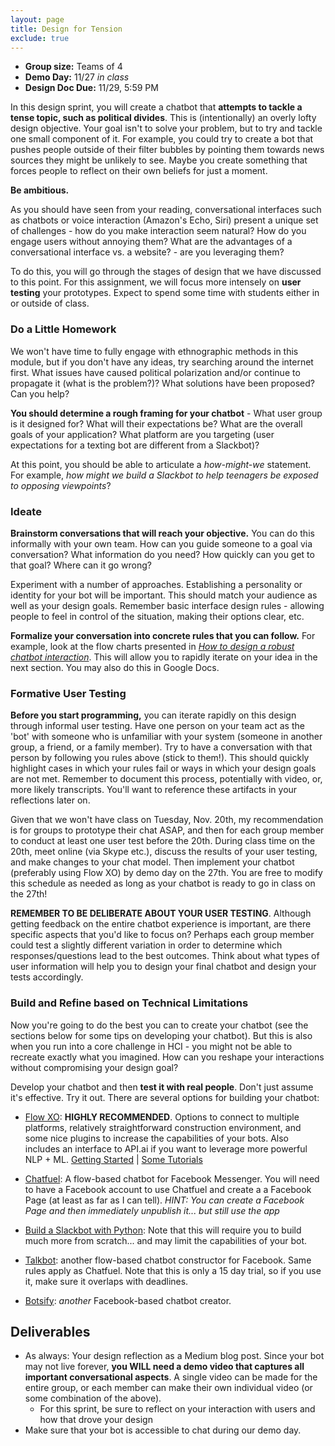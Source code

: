 ```yaml
---
layout: page
title: Design for Tension
exclude: true
---
```


- **Group size:** Teams of 4
- **Demo Day:** 11/27 _in class_
- **Design Doc Due:** 11/29, 5:59 PM

In this design sprint, you will create a chatbot that **attempts to tackle a tense topic, such as political divides**. This is (intentionally) an overly lofty design objective. Your goal isn't to solve your problem, but to try and tackle one small component of it. For example, you could try to create a bot that pushes people outside of their filter bubbles by pointing them towards news sources they might be unlikely to see. Maybe you create something that forces people to reflect on their own beliefs for just a moment.

**Be ambitious.**

As you should have seen from your reading, conversational interfaces such as chatbots or voice interaction (Amazon's Echo, Siri) present a unique set of challenges - how do you make interaction seem natural? How do you engage users without annoying them? What are the advantages of a conversational interface vs. a website? - are you leveraging them?

To do this, you will go through the stages of design that we have discussed to this point. For this assignment, we will focus more intensely on **user testing** your prototypes. Expect to spend some time with students either in or outside of class.

### Do a Little Homework
We won't have time to fully engage with ethnographic methods in this module, but if you don't have any ideas, try searching around the internet first. What issues have caused political polarization and/or continue to propagate it (what is the problem?)? What solutions have been proposed? Can you help?

**You should determine a rough framing for your chatbot** - What user group is it designed for? What will their expectations be? What are the overall goals of your application? What platform are you targeting (user expectations for a texting bot are different from a Slackbot)?

At this point, you should be able to articulate a _how-might-we_ statement. For example, _how might we build a Slackbot to help teenagers be exposed to opposing viewpoints_?

### Ideate
**Brainstorm conversations that will reach your objective.** You can do this informally with your own team. How can you guide someone to a goal via conversation? What information do you need? How quickly can you get to that goal? Where can it go wrong?

Experiment with a number of approaches. Establishing a personality or identity for your bot will be important. This should match your audience as well as your design goals. Remember basic interface design rules - allowing people to feel in control of the situation, making their options clear, etc.

**Formalize your conversation into concrete rules that you can follow.** For example, look at the flow charts presented in [_How to design a robust chatbot interaction_](https://uxdesign.cc/how-to-design-a-robust-chatbot-interaction-8bb6dfae34fb). This will allow you to rapidly iterate on your idea in the next section. You may also do this in Google Docs.

### Formative User Testing

**Before you start programming,** you can iterate rapidly on this design through informal user testing. Have one person on your team act as the 'bot' with someone who is unfamiliar with your system (someone in another group, a friend, or a family member). Try to have a conversation with that person by following you rules above (stick to them!). This should quickly highlight cases in which your rules fail or ways in which your design goals are not met. Remember to document this process, potentially with video, or, more likely transcripts. You'll want to reference these artifacts in your reflections later on. 

Given that we won't have class on Tuesday, Nov. 20th, my recommendation is for groups to prototype their chat ASAP, and then for each group member to conduct at least one user test before the 20th. During class time on the 20th, meet online (via Skype etc.), discuss the results of your user testing, and make changes to your chat model. Then implement your chatbot (preferably using Flow XO) by demo day on the 27th. You are free to modify this schedule as needed as long as your chatbot is ready to go in class on the 27th! 

**REMEMBER TO BE DELIBERATE ABOUT YOUR USER TESTING**. Although getting feedback on the entire chatbot experience is important, are there specific aspects that you'd like to focus on? Perhaps each group member could test a slightly different variation in order to determine which responses/questions lead to the best outcomes. Think about what types of user information will help you to design your final chatbot and design your tests accordingly.

### Build and Refine based on Technical Limitations
Now you're going to do the best you can to create your chatbot (see the sections below for some tips on developing your chatbot). But this is also when you run into a core challenge in HCI - you might not be able to recreate exactly what you imagined. How can you reshape your interactions without compromising your design goal?

Develop your chatbot and then **test it with real people**. Don't just assume it's effective. Try it out. There are several options for building your chatbot:

- [Flow XO](https://flowxo.com): **HIGHLY RECOMMENDED**. Options to connect to multiple platforms, relatively straightforward construction environment, and some nice plugins to increase the capabilities of your bots. Also includes an interface to API.ai if you want to leverage more powerful NLP + ML. [Getting Started](https://medium.com/flowxo/get-started-with-flow-xo-747eb1f6f97b) \| [Some Tutorials](https://medium.com/flowxo)

- [Chatfuel](https://chatfuel.com/): A flow-based chatbot for Facebook Messenger. You will need to have a Facebook account to use Chatfuel and create a a Facebook Page (at least as far as I can tell). _HINT: You can create a Facebook Page and then immediately unpublish it... but still use the app_

- [Build a Slackbot with Python](https://medium.com/@nidhog/how-to-make-a-chatbot-on-slack-with-python-82015517f19c): Note that this will require you to build much more from scratch... and may limit the capabilities of your bot.

- [Talkbot](https://talkbot.io): another flow-based chatbot constructor for Facebook. Same rules apply as Chatfuel. Note that this is only a 15 day trial, so if you use it, make sure it overlaps with deadlines.

- [Botsify](https://botsify.com/): _another_ Facebook-based chatbot creator.


## Deliverables
- As always: Your design reflection as a Medium blog post. Since your bot may not live forever, **you WILL need a demo video that captures all important conversational aspects**. A single video can be made for the entire group, or each member can make their own individual video (or some combination of the above).
  - For this sprint, be sure to reflect on your interaction with users and how that drove your design
- Make sure that your bot is accessible to chat during our demo day.
